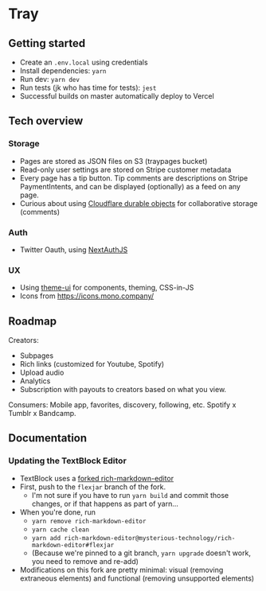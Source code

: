 # Tray

## Getting started

- Create an `.env.local` using credentials
- Install dependencies: `yarn`
- Run dev: `yarn dev`
- Run tests (jk who has time for tests): `jest`
- Successful builds on master automatically deploy to Vercel

## Tech overview

### Storage

- Pages are stored as JSON files on S3 (traypages bucket)
- Read-only user settings are stored on  Stripe customer metadata
- Every page has a tip button. Tip comments are descriptions on Stripe PaymentIntents, and can be displayed (optionally) as a feed on any page.
- Curious about using [Cloudflare durable objects](https://blog.cloudflare.com/introducing-workers-durable-objects/) for collaborative storage (comments)

### Auth

- Twitter Oauth, using [NextAuthJS](https://next-auth.js.org/)

### UX

- Using [theme-ui](https://theme-ui.com/components) for components, theming, CSS-in-JS
- Icons from https://icons.mono.company/

## Roadmap

Creators:
- Subpages
- Rich links (customized for Youtube, Spotify)
- Upload audio
- Analytics
- Subscription with payouts to creators based on what you view. 

Consumers: Mobile app, favorites, discovery, following, etc. Spotify x Tumblr x Bandcamp.

## Documentation

### Updating the TextBlock Editor

- TextBlock uses a [forked rich-markdown-editor](https://github.com/mysterious-technology/rich-markdown-editor)
- First, push to the `flexjar` branch of the fork.
  - I'm not sure if you have to run `yarn build` and commit those changes, or if that happens as part of yarn...
- When you're done, run
  - `yarn remove rich-markdown-editor`
  - `yarn cache clean`
  - `yarn add rich-markdown-editor@mysterious-technology/rich-markdown-editor#flexjar`
  - (Because we're pinned to a git branch, `yarn upgrade` doesn't work, you need to remove and re-add)
- Modifications on this fork are pretty minimal: visual (removing extraneous elements) and functional (removing unsupported elements)





